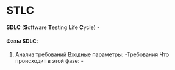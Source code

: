 # STLC

**SDLC** \(**S**oftware **T**esting **L**ife **C**ycle\) -     


#### Фазы SDLC: 

1. Анализ требований Входные параметры:      -Требования  Что происходит в этой фазе:      -

